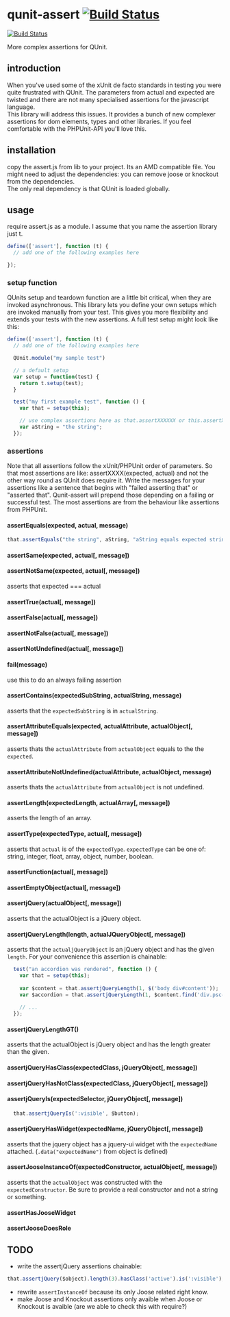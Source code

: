 # qunit-assert [![Build Status](https://travis-ci.org/pscheit/qunit-assert.png?branch=master)](https://travis-ci.org/pscheit/qunit-assert)

[![Build Status](https://travis-ci.org/pscheit/qunit-assert.png?branch=master)](https://travis-ci.org/pscheit/qunit-assert)

More complex assertions for QUnit.  

## introduction

When you've used some of the xUnit de facto standards in testing you were quite frustrated with QUnit. The parameters from actual and expected are twisted and there are not many specialised assertions for the javascript language.  
This library will address this issues. It provides a bunch of new complexer assertions for dom elements, types and other libraries. If you feel comfortable with the PHPUnit-API you'll love this.

## installation

copy the assert.js from lib to your project. Its an AMD compatible file. You might need to adjust the dependencies: you can remove joose or knockout from the dependencies.  
The only real dependency is that QUnit is loaded globally.

## usage

require assert.js as a module. I assume that you name the assertion library just t.

```javascript
define(['assert'], function (t) {
  // add one of the following examples here

});
```

### setup function

QUnits setup and teardown function are a little bit critical, when they are invoked asynchronous. This library lets you define your own setups which are invoked manually from your test. This gives you more flexibility and extends your tests with the new assertions.
A full test setup might look like this:

```javascript
define(['assert'], function (t) {
  // add one of the following examples here

  QUnit.module("my sample test")

  // a default setup
  var setup = function(test) {
    return t.setup(test);
  }

  test("my first example test", function () {
    var that = setup(this);

    // use complex assertions here as that.assertXXXXXX or this.assertXXXX
    var aString = "the string";
  });
```

### assertions

Note that all assertions follow the xUnit/PHPUnit order of parameters. So that most assertions are like: assertXXXX(expected, actual) and not the other way round as QUnit does require it.
Write the messages for your assertions like a sentence that begins with "failed asserting that" or "asserted that". Qunit-assert will prepend those depending on a failing or successful test.
The most assertions are from the behaviour like assertions from PHPUnit.

#### assertEquals(expected, actual, message)

```javascript
that.assertEquals("the string", aString, "aString equals expected string");
```

#### assertSame(expected, actual[, message])
#### assertNotSame(expected, actual[, message])

asserts that expected === actual

#### assertTrue(actual[, message])
#### assertFalse(actual[, message])
#### assertNotFalse(actual[, message])
#### assertNotUndefined(actual[, message])

#### fail(message)

use this to do an always failing assertion

#### assertContains(expectedSubString, actualString, message)

asserts that the `expectedSubString` is in `actualString`.

#### assertAttributeEquals(expected, actualAttribute, actualObject[, message])

asserts thats the `actualAttribute` from `actualObject` equals to the the `expected`.

#### assertAttributeNotUndefined(actualAttribute, actualObject, message)

asserts thats the `actualAttribute` from `actualObject` is not undefined.

#### assertLength(expectedLength, actualArray[, message])

asserts the length of an array.

#### assertType(expectedType, actual[, message])

asserts that `actual` is of the `expectedType`. `expectedType` can be one of: string, integer, float, array, object, number, boolean.

#### assertFunction(actual[, message])

#### assertEmptyObject(actual[, message])

#### assertjQuery(actualObject[, message])

asserts that the actualObject is a jQuery object.

#### assertjQueryLength(length, actualJQueryObject[, message])

asserts that the `actualjQueryObject` is an jQuery object and has the given `length`. For your convenience this assertion is chainable:

```javascript
  test("an accordion was rendered", function () {
    var that = setup(this);
  
    var $content = that.assertjQueryLength(1, $('body div#content'));
    var $accordion = that.assertjQueryLength(1, $content.find('div.psc-cms-ui-accordion'), 'accordion was rendered');
    
    // ...
  });
```

#### assertjQueryLengthGT()

asserts that the actualObject is jQuery object and has the length greater than the given.

#### assertjQueryHasClass(expectedClass, jQueryObject[, message])
#### assertjQueryHasNotClass(expectedClass, jQueryObject[, message])

#### assertjQueryIs(expectedSelector, jQueryObject[, message])

```javascript
  that.assertjQueryIs(':visible', $button);
```

#### assertjQueryHasWidget(expectedName, jQueryObject[, message])

asserts that the jquery object has a jquery-ui widget with the `expectedName` attached. (`.data("expectedName")` from object is defined)

#### assertJooseInstanceOf(expectedConstructor, actualObject[, message])

asserts that the `actualObject` was constructed with the `expectedConstructor`. Be sure to provide a real constructor and not a string or something.

#### assertHasJooseWidget
#### assertJooseDoesRole

## TODO

* write the assertjQuery assertions chainable:

```javascript
that.assertjQuery($object).length(3).hasClass('active').is(':visible');
```

* rewrite `assertInstanceOf` because its only Joose related right know.  
* make Joose and Knockout assertions only avaible when Joose or Knockout is avaible (are we able to check this with require?)